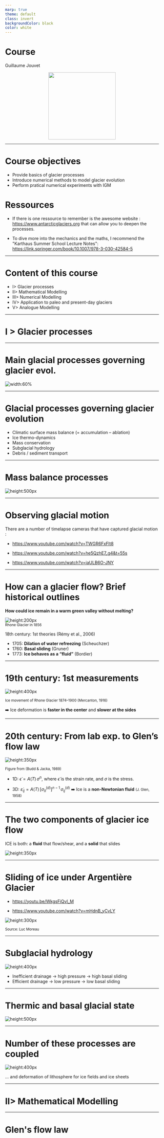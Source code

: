 ```yaml
---
marp: true
theme: default
class: invert
backgroundColor: black
color: white
---
```


# Course

Guillaume Jouvet
  
<figure style="text-align: center;"> 
    <img src="fig/rhone-mod-lq.png" height="220" />  
</figure>

---

# Course objectives

- Provide basics of glacier processes
- Introduce numerical methods to model glacier evolution
- Perform pratical numerical experiments with IGM

# Ressources

- If there is one ressource to remember is the awesome website : https://www.antarcticglaciers.org that can allow you to deepen the processes.

- To dive more into the mechanics and the maths, I recommend the "Karthaus Summer School Lecture Notes": 
https://link.springer.com/book/10.1007/978-3-030-42584-5

---

# Content of this course

- I> Glacier processes
- II> Mathematical Modelling
- III> Numerical Modelling
- IV> Application to paleo and present-day glaciers 
- V> Analogue Modelling
 
---

# I > Glacier processes  

---

# Main glacial processes governing glacier evol.

![width:60%](fig/scheme_glacier.png)
 
---

# Glacial processes governing glacier evolution
 
- Climatic surface mass balance (= accumulation – ablation)
- Ice thermo-dynamics  
- Mass conservation  
- Subglacial hydrology  
- Debris / sediment transport  

---

# Mass balance processes

![height:500px](fig/glaciers-as-a-system.png)

---

# Observing glacial motion

There are a number of timelapse cameras that have captured glacial motion :

- https://www.youtube.com/watch?v=TWGR6FxFlt8

- https://www.youtube.com/watch?v=he5QzhE7_g4&t=55s

- https://www.youtube.com/watch?v=iaULB6O-JNY 

---

# How can a glacier flow?  Brief historical outlines

**How could ice remain in a warm green valley without melting?**

![height:200px](fig/gletsch-1856.jpg)  
<small>Rhone Glacier in 1856</small>

18th century: 1st theories (Rémy et al., 2006)  
- 1705: **Dilation of water refreezing** (Scheuchzer)  
- 1760: **Basal sliding** (Gruner)  
- 1773: **Ice behaves as a “fluid”** (Bordier)  

---

# 19th century: 1st measurements  


![height:400px](fig/mercanton.jpg)  

<small>Ice movement of Rhone Glacier 1874–1900 (Mercanton, 1916)</small>

➡️ Ice deformation is **faster in the center** and **slower at the sides**


---

# 20th century: From lab exp. to Glen’s flow law  

![height:350px](fig/stress-strain-BuddJacka1989.png)

<small>Figure from (Budd & Jacka, 1989)</small>

- 1D:  $\dot\epsilon = A(T)\,\sigma^n$, where $\dot\epsilon$ is the strain rate, and $\sigma$  is the stress.

- 3D: $\dot\varepsilon_{ij} = A(T)\,[\sigma^{(d)}_{II}]^{n-1}\,\sigma^{(d)}_{ij}$  ➡️ Ice is a **non-Newtonian fluid**  <small>(J. Glen, 1958)</small>

---

# The two components of glacier ice flow

ICE is both: a **fluid** that flow/shear, and a **solid** that slides

![height:350px](fig/shearing-sliding.png)

---


# Sliding of ice under Argentière Glacier  

- https://youtu.be/WkgsFiQvI_M

- https://www.youtube.com/watch?v=mHdnB_yCvLY

![height:300px](fig/argen1.JPG)

<small>Source: Luc Moreau</small>

---

# Subglacial hydrology

![height:400px](fig/surface_meltwater_glacier_bed.png)

- Inefficient drainage → high pressure → high basal sliding  
- Efficient drainage → low pressure → low basal sliding  

---

# Thermic and basal glacial state

![height:500px](fig/till.png)

---

# Number of these processes are coupled 

![height:400px](fig/scheme.png)

... and deformation of lithosphere for ice fields and ice sheets

---

# II> Mathematical Modelling

---
 
# Glen's flow law

<div style="display:flex;align-items:center;">
 
![height:350px](fig/stress-strain-BuddJacka1989.png)

- 1D:  $\dot\epsilon = A(T)\,\sigma^n$, where $\dot\epsilon$ is the strain rate, and $\sigma$  is the stress.

- 3D: $\dot\varepsilon_{ij} = A(T)\,[\sigma^{(d)}_{II}]^{n-1}\,\sigma^{(d)}_{ij}$  ➡️ Ice = non-Newtonian fluid  <small>(J. Glen, 1958), n=3</small>

---

# Ice dynamics equations & boundary conditions

![height:450px](fig/gl-equations.png)

Note that the ice flow speed is independent of time!


---

# Shallow Ice models (since glaciers are shallow)

| | |
|---|---|
| ![height:300px](fig/pic2.jpg) | ![height:300px](fig/pic1.jpg) |
| Mountain glacier | Ice sheet |
| aspect ratio $\sim 1/10$ | aspect ratio $\sim 1/1000$ |

<br>
 
---

# Shallow Ice Approximation (SIA)

Most simple ice flow model, velocity given by formula ($n=3$):

$$
u(z) = \underbrace{\frac{-2A}{n+1}\left(\rho g \frac{\partial s}{\partial x}\right)^n
\left(H^{n+1}-(H-z)^{n+1}\right)}_{\text{deformation velocity}}
+ \underbrace{u_b}_{\text{sliding velocity}} \qquad (1)
$$

SIA is obtained by neglecting $\mathcal{O}(\epsilon^k)$,  
where $\epsilon$ is the aspect ratio.

**Valid for**: thin ice, inland ice sheets, wide glaciers.  
**Not valid for**: thick ice, ice domes, narrow glaciers, fast sliding.

---

# Shallow Ice Approximation (SIA)

![height:500px](fig/SIA-profile.png) 

---

# 2 (simplified) shallow ice models

- **SIA** (Shallow Ice Approximation) -> suitable for pure **Shearing**
- **SSA** (Shallow Shelf Approximation) -> suitable for pure **Sliding**


![height:450px](fig/sia-vs-ssa.png)

---

# Dynamics of marine ice sheets

![height:500px](fig/scheme-ice-shelf.png)

---

# Dynamics of the Antartica Ice Sheet

<img src="https://svs.gsfc.nasa.gov/vis/a000000/a003800/a003849/antarctica_flows_1_00120_1024x576.jpg" alt="Map of Antarctica" width="70%">

*Ice flow field in Antarctica, the pink areas (ice shelves where the ice is floating) display the zone for the ice is the fastest. Check a the [NASA website](https://svs.gsfc.nasa.gov/3849/) for animations.*

---

# Connecting ice flow and mass conservation

Mass conservation: rate of change of thickness = surface mass balance (SMB)

![height:350px](fig/simple_glacierA.png)

$$\frac{dh}{dt}(x,t) = \frac{\partial h}{\partial t} + \frac{\partial}{\partial x} \left( \int_b^s u \, dz \right) = b \qquad (2) $$

---

# Ice sheet evolution equation

Combine SIA (1) with $n=3$, and no sliding with mass conservation equation (2) leads to a nonlinear diffusive equation (given here in 1D) that predicts the evolution of the geometry of an ice sheet:

$$ \frac{\partial h}{\partial t} = \frac{\partial}{\partial x}\left(D(h)\frac{\partial z}{\partial x}\right) + b(z), \qquad (3) $$

where D(h) is the dynamic diffusivity of the ice defined by

$$ D(h) = \frac{2A}{5} (\rho g)^3 h^5 \left(\frac{\partial z}{\partial x}\right)^2 \qquad (4) $$
 
---
 
# III > Numerical modelling  

---

# Need for a numerical glacier evolution model

Since the above equations are to complex to be solved analytically, we need a **numerical model** to approximate them.

 
  - Link to the course on [numerical modelling](https://jouvetg.github.io/modnum/).

  - 5 min video on glacier modelling : https://youtu.be/eJNIr_0zOyk

<figure style="text-align: center;"> 
    <img src="fig/rhone-mod.png" height="200" />  
</figure>
<sub> Numerically modelled retreat of Rhone Glacier from 1874 to 2100 (Jouvet and al., JCP, 2019)</sub>

---

# Glacier must be meshed/discretized ...

to resolve the equations numerically.

![height:400px](fig/MESH.png)

In practise, it is common to work with simplified (shallow) models.

---

# Transient glacier evolution computation

![height:600px](fig/algo.gif)

---

# Combining ice flow and mass balance models  

The above algorithm updates the glacier surface at each time step accounting for both: ice flow and surface mass balance

![height:400px](fig/velocity-smb-rhone.png)  


--- 

# Numerical models

- The SIA-based equations can solved in few lines of codes, see the last courses / exercices sheets of the course on [numerical modelling](https://jouvetg.github.io/modnum/), you may deepen this aspect with the [Karthaus Summer School Lecture Notes](https://link.springer.com/book/10.1007/978-3-030-42584-5)

- There are a number of open models developped by glaciology modeller community that solves ice flow equations with different level complexity such as [Elmer/Ice](https://elmerice.elmerfem.org/), [PISM](https://www.pism.io/), ISSM, CISM, OGGM, IcePack, ...

- Here we will use the "Instructed Glacier Model" ([IGM](https://igm-model.org/) developed at UNIL), which is a python-based glacier evolution model that uses Machine Learning (ML) and Graphics Processing Units (GPU) to acceleratehe code computations.

---

# IV > Present-day and paleo glacier applications  

---

# Modelling of the evolution of Aletsch Glacier

![height:300px](fig/aletsch.jpg)

<small>Key numbers: ~ 20 km long – 85 km² – 13 km³ </small>  

➡️ 1880–2010 : Model validation <small>(Jouvet and al., JOG 2010)</small>  
➡️ 2010–2100 : Multiple climate scenarios <small>(Jouvet & Huss, JOG 2019)</small>  


Check at the [simulation page](https://jouvetg.github.io/the-aletsch-glacier-module)


---

# Solving a cold case with glacier modelling!

![height:250px](fig/climbers2.jpg)
 
➡️ 1226: 4 mens vanish on the Great Aletsch Glacier
➡️ 2012: The remains of 3 of them ar found ~ 10 km downstream.

What caused the fate of the mountainers? 
Can glacier modelling help to estimate the vanishing place?

Want to know more ? Check at the [short film](https://youtu.be/cyKb-P3mwDk).


---
 
# Last Glacial Maximum in the Switzerland

![height:450px](fig/AIF-CH.png)

Can we reproduce this with a glacier model ?

---
 
## Paleo glacier modelling in the Alps with IGM

<figure style="text-align: center;">
     <img src="fig/AIF-lq.png" width="50%" />   
    <img src="fig/leger2024-lq.png" width="47%" />   
</figure>
 
<sub>(Leger, Jouvet and al., Nature Com., 2025)   </sub>

Modelling last ice age glacier evolution in the Alps: https://youtu.be/IbLOFh3U9gI 
 
---

# Ice flow modelling for landscape evolution

... to model the alternance of ice flow-driven glacial (U) and fluvial (V) erosion.

<figure style="text-align: center;">
    <img src="fig/cordonnier_1-lq.png" width="80%" /> 
    <img src="fig/cordonnier_2-lq.png" width="80%" /> 
</figure>
 
<sub>(Cordonnier, Jouvet et al., SIGGRAPH, 2023)</sub>

Simulation: https://youtu.be/xfk_J4VhdWA

---

# V > Analogue modelling

---

# The "glacier goo" experiment

https://uzh.mediaspace.cast.switch.ch/channel/Glacier-Goo-Experimente

![height:400px](fig/glacier-goo.png)

Credit: G. Vieli, A. Vieli, A. Linsbauer (UZH, 3G)

